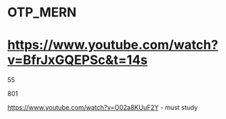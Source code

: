# OTP_MERN

# https://www.youtube.com/watch?v=BfrJxGQEPSc&t=14s

55

801

https://www.youtube.com/watch?v=O02a8KUuF2Y - must study
